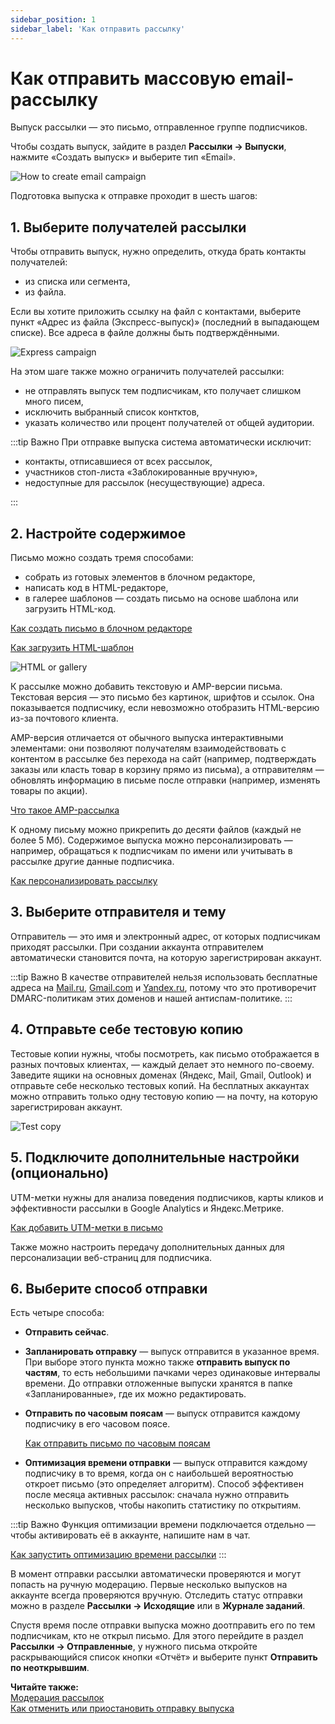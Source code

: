 ```yaml
---
sidebar_position: 1
sidebar_label: 'Как отправить рассылку'
---
```


# Как отправить массовую email-рассылку

Выпуск рассылки — это письмо, отправленное группе подписчиков.

Чтобы создать выпуск, зайдите в раздел **Рассылки → Выпуски**, нажмите «Создать выпуск» и выберите тип «Email».

![How to create email campaign](/img/email-campaigns/create-your-campaign/how-to-send-email-campaign/how-to-create-campaign.gif) <br/>

Подготовка выпуска к отправке проходит в шесть шагов:

## 1. Выберите получателей рассылки

Чтобы отправить выпуск, нужно определить, откуда брать контакты получателей:

- из списка или сегмента,
- из файла.

Если вы хотите приложить ссылку на файл с контактами, выберите пункт «Адрес из файла (Экспресс-выпуск)» (последний в выпадающем списке). Все адреса в файле должны быть подтверждёнными.

![Express campaign](/img/email-campaigns/create-your-campaign/how-to-send-email-campaign/express-campaign.gif) <br/>

На этом шаге также можно ограничить получателей рассылки:

- не отправлять выпуск тем подписчикам, кто получает слишком много писем,
- исключить выбранный список контктов,
- указать количество или процент получателей от общей аудитории.

:::tip Важно
При отправке выпуска система автоматически исключит:

- контакты, отписавшиеся от всех рассылок,
- участников стоп-листа «Заблокированные вручную»,
- недоступные для рассылок (несуществующие) адреса.

:::

## 2. Настройте содержимое

Письмо можно создать тремя способами:

- собрать из готовых элементов в блочном редакторе,
- написать код в HTML-редакторе,
- в галерее шаблонов — создать письмо на основе шаблона или загрузить HTML-код.

[Как создать письмо в блочном редакторе](https://docs.sendsay.ru/email-campaigns/create-your-campaign/drag-and-drop-editor) <br/>

[Как загрузить HTML-шаблон](https://docs.sendsay.ru/email-campaigns/create-your-campaign/how-to-upload-html-template) <br/>

![HTML or gallery](/img/email-campaigns/create-your-campaign/how-to-send-email-campaign/html-or-gallery.png) <br/>

К рассылке можно добавить текстовую и AMP-версии письма. Текстовая версия — это письмо без картинок, шрифтов и ссылок. Она показывается подписчику, если невозможно отобразить HTML-версию из-за почтового клиента.

AMP-версия отличается от обычного выпуска интерактивными элементами: они позволяют получателям взаимодействовать с контентом в рассылке без перехода на сайт (например, подтверждать заказы или класть товар в корзину прямо из письма), а отправителям — обновлять информацию в письме после отправки (например, изменять товары по акции).

[Что такое AMP-рассылка](https://docs.sendsay.ru/email-campaigns/create-your-campaign/amp-campaign) <br/>

К одному письму можно прикрепить до десяти файлов (каждый не более 5 Мб). Содержимое выпуска можно персонализировать — например, обращаться к подписчикам по имени или учитывать в рассылке другие данные подписчика.

[Как персонализировать рассылку](https://docs.sendsay.ru/email-campaigns/personalization/how-to-personalize-campaign) <br/>

## 3. Выберите отправителя и тему

Отправитель — это имя и электронный адрес, от которых подписчикам приходят рассылки. При создании аккаунта отправителем автоматически становится почта, на которую зарегистрирован аккаунт.

:::tip Важно
В качестве отправителей нельзя использовать бесплатные адреса на [Mail.ru](https://mail.ru/), [Gmail.com](https://gmail.com/) и [Yandex.ru](http://yandex.ru/), потому что это противоречит DMARC-политикам этих доменов и нашей антиспам-политике.
:::

## 4. Отправьте себе тестовую копию

Тестовые копии нужны, чтобы посмотреть, как письмо отображается в разных почтовых клиентах, — каждый делает это немного по-своему. Заведите ящики на основных доменах (Яндекс, Mail, Gmail, Outlook) и отправьте себе несколько тестовых копий. На бесплатных аккаунтах можно отправить только одну тестовую копию — на почту, на которую зарегистрирован аккаунт.

![Test copy](/img/email-campaigns/create-your-campaign/how-to-send-email-campaign/test-copy.png) <br/>

## 5. Подключите дополнительные настройки (опционально)

UTM-метки нужны для анализа поведения подписчиков, карты кликов и эффективности рассылки в Google Analytics и Яндекс.Метрике.

[Как добавить UTM-метки в письмо](https://docs.sendsay.ru/email-campaigns/settings/how-to-add-utm) <br/>

Также можно настроить передачу дополнительных данных для персонализации веб-страниц для подписчика.

## 6. Выберите способ отправки

Есть четыре способа:

- **Отправить сейчас**.
- **Запланировать отправку** — выпуск отправится в указанное время. При выборе этого пункта можно также **отправить выпуск по частям**, то есть небольшими пачками через одинаковые интервалы времени. До отправки отложенные выпуски хранятся в папке «Запланированные», где их можно редактировать.
- **Отправить по часовым поясам** — выпуск отправится каждому подписчику в его часовом поясе.

  [Как отправить письмо по часовым поясам](https://docs.sendsay.ru/email-campaigns/create-your-campaign/send-by-time-zone)

- **Оптимизация времени отправки** — выпуск отправится каждому подписчику в то время, когда он с наибольшей вероятностью откроет письмо (это определяет алгоритм). Способ эффективен после месяца активных рассылок: сначала нужно отправить несколько выпусков, чтобы накопить статистику по открытиям.

:::tip Важно
Функция оптимизации времени подключается отдельно — чтобы активировать её в аккаунте, напишите нам в чат.

[Как запустить оптимизацию времени рассылки](https://docs.sendsay.ru/email-campaigns/create-your-campaign/send-time-optimization)
:::

В момент отправки рассылки автоматически проверяются и могут попасть на ручную модерацию. Первые несколько выпусков на аккаунте всегда проверяются вручную. Отследить статус отправки можно в разделе **Рассылки → Исходящие** или в **Журнале заданий**.

Спустя время после отправки выпуска можно доотправить его по тем подписчикам, кто не открыл письмо. Для этого перейдите в раздел **Рассылки → Отправленные**, у нужного письма откройте раскрывающийся список кнопки «Отчёт» и выберите пункт **Отправить по неоткрывшим**.

**Читайте также:** <br/>
[Модерация рассылок](https://docs.sendsay.ru/faq/moderation)<br/>
[Как отменить или приостановить отправку выпуска](https://docs.sendsay.ru/email-campaigns/create-your-campaign/how-to-stop-emails)
